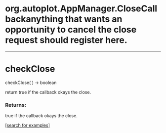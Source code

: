 # org.autoplot.AppManager.CloseCallbackanything that wants an opportunity to cancel the close request should register here.
***
<a name="checkClose"></a>
# checkClose
checkClose(  ) &rarr; boolean

return true if the callback okays the close.

### Returns:
true if the callback okays the close.

<a href="https://github.com/autoplot/dev/search?q=checkClose&unscoped_q=checkClose">[search for examples]</a>

